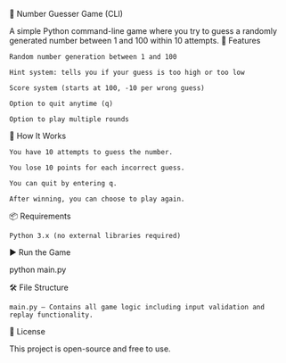 🎯 Number Guesser Game (CLI)

A simple Python command-line game where you try to guess a randomly generated number between 1 and 100 within 10 attempts.
🚀 Features

    Random number generation between 1 and 100

    Hint system: tells you if your guess is too high or too low

    Score system (starts at 100, -10 per wrong guess)

    Option to quit anytime (q)

    Option to play multiple rounds

🧠 How It Works

    You have 10 attempts to guess the number.

    You lose 10 points for each incorrect guess.

    You can quit by entering q.

    After winning, you can choose to play again.

📦 Requirements

    Python 3.x (no external libraries required)

▶️ Run the Game

python main.py

🛠 File Structure

    main.py – Contains all game logic including input validation and replay functionality.

📜 License

This project is open-source and free to use.